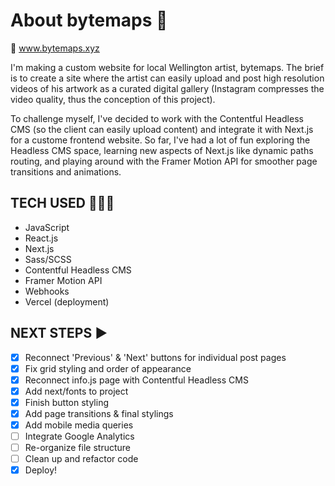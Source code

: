 # About bytemaps 👾 # 

🔗 www.bytemaps.xyz

I'm making a custom website for local Wellington artist, bytemaps. The brief is to create a site where the artist can easily upload and post high resolution videos of his artwork as a curated digital gallery (Instagram compresses the video quality, thus the conception of this project).

To challenge myself, I've decided to work with the Contentful Headless CMS (so the client can easily upload content) and integrate it with Next.js for a custome frontend website. So far, I've had a lot of fun exploring the Headless CMS space, learning new aspects of Next.js like dynamic paths routing, and playing around with the Framer Motion API for smoother page transitions and animations. 

## TECH USED 👩🏽‍💻 ##
- JavaScript
- React.js
- Next.js
- Sass/SCSS
- Contentful Headless CMS
- Framer Motion API
- Webhooks
- Vercel (deployment)


## NEXT STEPS ▶️ ##
- [x] Reconnect 'Previous' & 'Next' buttons for individual post pages
- [x] Fix grid styling and order of appearance
- [X] Reconnect info.js page with Contentful Headless CMS
- [X] Add next/fonts to project
- [X] Finish button styling
- [X] Add page transitions & final stylings
- [X] Add mobile media queries
- [ ] Integrate Google Analytics
- [ ] Re-organize file structure
- [ ] Clean up and refactor code
- [X] Deploy!
